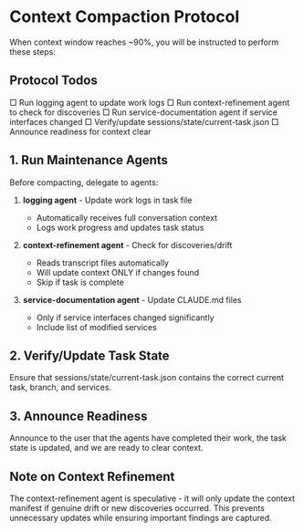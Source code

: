 # Context Compaction Protocol

When context window reaches ~90%, you will be instructed to perform these steps:

## Protocol Todos
<!-- Use TodoWrite to add these todos exactly as written -->
□ Run logging agent to update work logs
□ Run context-refinement agent to check for discoveries
□ Run service-documentation agent if service interfaces changed
□ Verify/update sessions/state/current-task.json
□ Announce readiness for context clear

## 1. Run Maintenance Agents

Before compacting, delegate to agents:

1. **logging agent** - Update work logs in task file
   - Automatically receives full conversation context
   - Logs work progress and updates task status

2. **context-refinement agent** - Check for discoveries/drift
   - Reads transcript files automatically  
   - Will update context ONLY if changes found
   - Skip if task is complete

3. **service-documentation agent** - Update CLAUDE.md files
   - Only if service interfaces changed significantly
   - Include list of modified services

## 2. Verify/Update Task State

Ensure that sessions/state/current-task.json contains the correct current task, branch, and services.

## 3. Announce Readiness

Announce to the user that the agents have completed their work, the task state is updated, and we are ready to clear context.

## Note on Context Refinement

The context-refinement agent is speculative - it will only update the context manifest if genuine drift or new discoveries occurred. This prevents unnecessary updates while ensuring important findings are captured.
